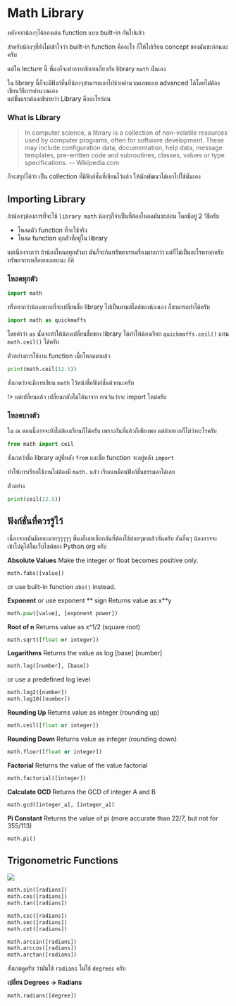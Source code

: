# Math Library
หลังจากน้องๆได้ลองเล่น function แบบ built-in กันไปแล้ว<br>

สำหรับน้องๆที่ยังไม่เข้าใจว่า built-in function คืออะไร ก็ให้ไปเรียน concept ของมันซะก่อนนะครับ

แต่ใน lecture นี้ พี่มงก็จะทำการอธิบายเกี่ยวกับ library `math` นั่นเอง

ใน library นี้ก็จะมีฟังก์ชั่นที่น้องๆสามารถเอาไปช่วยคำนวณเลขแบบ advanced ได้โดยไม่ต้องเขียนวิธีการคำนวณเอง<br>
แต่ขั้นแรกต้องอธิบายว่า Library คืออะไรก่อน

### What is Library
> In computer science, a library is a collection of non-volatile resources used by computer programs, often for software development. These may include configuration data, documentation, help data, message templates, pre-written code and subroutines, classes, values or type specifications. -- Wikipedia.com

ก็จะสรุปได้ว่า เป็น collection ที่มีฟังก์ชั่นที่เขียนไว้แล้ว ให้นักพัฒนาได้เอาไปใช้นั่นเอง

## Importing Library
ถ้าน้องๆต้องการที่จะใช้ `library math` น้องๆก็จำเป็นที่ต้องโหลดมันซะก่อน โดยมีอยู่ 2 วิธีครับ

- โหลดตัว function ที่จะใช้จริง
- โหลด function ทุกตัวที่อยู่ใน library

แต่เนื่องจากว่า ถ้าน้องโหลดทุกตัวมา มันก็จะกินทรัพยากรเครื่องมากกว่า แต่ก็ไม่เป็นอะไรหรอกครับ ทรัพยากรเหลือเยอะแยะนะ อิอิ

### โหลดทุกตัว
```python
import math
```

หรือหากว่าน้องอยากที่จะเปลี่ยนชื่อ library ไปเป็นตามสไตล์ของน้องเอง ก็สามารถทำได้ครับ

```python
import math as quickmaffs
```
โดยคำว่า `as` นั้นจะทำให้น้องเปลี่ยนชื่อของ library ได้ทำให้น้องเรียก `quickmaffs.ceil()` แทน `math.ceil()` ได้ครับ

ตัวอย่างการใช้งาน function เมื่อโหลดมาแล้ว
```python
print(math.ceil(12.5))
```
สังเกตว่าจะมีการเขียน `math` ไว้หน้าชื่อฟังก์ชั่นด้วยนะครับ


!> แต่เปลี่ยนแล้ว เปลี่ยนกลับไม่ได้นาจาา ยกเว้นว่าจะ import ใหม่ครับ

### โหลดบางตัว
ใน ณ​ ตอนนี้อาจจะยังไม่ต้องเรียนก็ได้ครับ เพราะอันที่แล้วก็เพียงพอ แต่ถ้าอยากก็ไม่ว่าอะไรครับ

```python
from math import ceil
```

สังเกตว่าชื่อ library อยู่ที่หลัง `from` และชื่อ function จะอยู่หลัง `import`

ทำให้การเรียกใช้งานไม่ต้องมี `math.` แล้ว เรียกเหมือนฟังก์ชั่นธรรมดาได้เลย

ตัวอย่าง
```python
print(ceil(12.5))
```

## ฟังก์ชั่นที่ควรรู้ไว้
เนื่องจากมันมีเยอะมากๆๆๆๆๆ พี่มงก็เลยเลือกอันที่ต้องใช้บ่อยๆมาแล้วกันครับ อันอื่นๆ น้องอาจจะเข้าไปดูได้ในเว็บไซต์ของ Python.org ครับ

**Absolute Values**
Make the integer or float becomes positive only.
```python
math.fabs([value])
```
or use built-in function `abs()` instead.

**Exponent**
or use exponent \*\* sign
Returns value as x**y
```python
math.pow([value], [exponent power])
```

**Root of n**
Returns value as x^1/2 (square root)
```python
math.sqrt([float or integer])
```

**Logarithms**
Returns the value as log [base] [number]
```python
math.log([number], [base])
```

or use a predefined log level

```python
math.log2([number])
math.log10([number])
```

**Rounding Up**
Returns value as integer (rounding up)
```python
math.ceil([float or integer])
```

**Rounding Down**
Returns value as integer (rounding down)
```python
math.floor([float or integer])
```

**Factorial**
Returns the value of the value factorial
```python
math.factorial([integer])
```

**Calculate GCD**
Returns the GCD of integer A and B
```python
math.gcd([integer_a], [integer_a])

```

**Pi Constant**
Returns the value of pi (more accurate than 22/7, but not for 355/113)
```python
math.pi()
```

## Trigonometric Functions
![](https://engineering.purdue.edu/~asm215/topics/trigfunc.gif)

```python
math.sin([radians])
math.cos([radians])
math.tan([radians])

math.csc([radians])
math.sec([radians])
math.cot([radians])

math.arcsin([radians])
math.arccos([radians])
math.arctan([radians])
```
สังเกตดูครับ ว่ามันใช้ `radians` ไม่ใช่ `degrees` ครับ

**เปลี่ยน Degrees -> Radians**
```python
math.radians([degree])
```